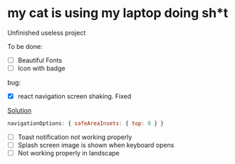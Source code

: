 # my cat is using my laptop doing sh*t
Unfinished useless project

To be done:
- [ ] Beautiful Fonts
- [ ] Icon with badge

bug:
- [x] react navigation screen shaking. Fixed

[Solution](https://www.reddit.com/r/reactnative/comments/euwno3/createbottomtabnavigator_header_flickering_issue/)
```javascript
navigationOptions: { safeAreaInsets: { top: 0 } }
```
- [ ] Toast notification not working properly
- [ ] Splash screen image is shown when keyboard opens
- [ ] Not working properly in landscape
